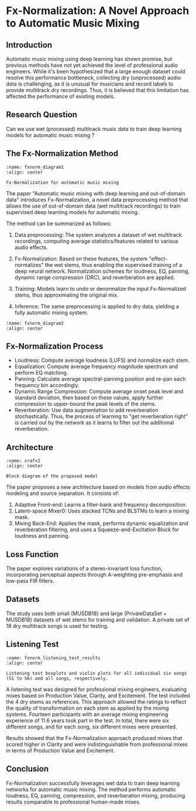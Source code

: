 # Fx-Normalization: A Novel Approach to Automatic Music Mixing

## Introduction

Automatic music mixing using deep learning has shown promise, but previous methods have not yet achieved the level of professional audio engineers. While it's been hypothesized that a large enough dataset could resolve this performance bottleneck, collecting dry (unprocessed) audio data is challenging, as it is unusual for musicians and record labels to provide multitrack dry recordings. Thus, it is believed that this limitation has affected the performance of existing models.

## Research Question

Can we use wet (processed) multitrack music data to train deep learning models for automatic music mixing ?

## The Fx-Normalization Method

```{figure} /assets/figures/fxnorm/fxnorm_diagram1.png
:name: fxnorm_diagram1
:align: center

Fx-Normalization for automatic music mixing

```

The paper "Automatic music mixing with deep learning and out-of-domain data" introduces Fx-Normalization, a novel data preprocessing method that allows the use of out-of-domain data (wet multitrack recordings) to train supervised deep learning models for automatic mixing.

The method can be summarized as follows:

1. Data preprocessing: The system analyzes a dataset of wet multitrack recordings, computing average statistics/features related to various audio effects.

2. Fx-Normalization: Based on these features, the system "effect-normalizes" the wet stems, thus enabling the supervised training of a deep neural network. Normalization schemes for loudness, EQ, panning, dynamic range compression (DRC), and reverberation are applied.

3. Training: Models learn to undo or denormalize the input Fx-Normalized stems, thus approximating the original mix.

4. Inference: The same preprocessing is applied to dry data, yielding a fully automatic mixing system.

```{figure} /assets/figures/fxnorm/fxnorm_diagram2.png
:name: fxnorm_diagram2
:align: center

```

## Fx-Normalization Process

- Loudness: Compute average loudness (LUFS) and normalize each stem.
- Equalization: Compute average frequency magnitude spectrum and perform EQ matching.
- Panning: Calculate average spectral-panning position and re-pan each frequency bin accordingly.
- Dynamic Range Compression: Compute average onset peak level and standard deviation, then based on these values, apply further compression to upper-bound the peak levels of the stems.
- Reverberation: Use data augmentation to add reverberation stochastically. Thus, the process of learning to "get reverberation right" is carried out by the network as it learns to filter out the additional reverberation.

## Architecture

```{figure} /assets/figures/fxnorm/crafx2.png
:name: crafx2
:align: center

Block diagram of the proposed model

```

The paper proposes a new architecture based on models from audio effects modeling and source separation. It consists of:

1. Adaptive Front-end: Learns a filter-bank and frequency decomposition.
2. Latent-space Mixer0: Uses stacked TCNs and BLSTMs to learn a mixing mask.
3. Mixing Back-End: Applies the mask, performs dynamic equalization and reverberation filtering, and uses a Squeeze-and-Excitation Block for loudness and panning.

## Loss Function

The paper explores variations of a stereo-invariant loss function, incorporating perceptual aspects through A-weighting pre-emphasis and low-pass FIR filters.

## Datasets

The study uses both small (MUSDB18) and large (PrivateDataSet + MUSDB18) datasets of wet stems for training and validation. A private set of 18 dry multitrack songs is used for testing.

## Listening Test


```{figure} /assets/figures/fxnorm/fxnorm_listening_test_results.png
:name: fxnorm_listening_test_results
:align: center

Listening test boxplots and violin plots for all individual six songs (S1 to S6) and all songs, respectively.

```

A listening test was designed for professional mixing engineers, evaluating mixes based on Production Value, Clarity, and Excitement. The test included the 4 dry stems as references. This approach allowed the ratings to reflect the quality of transformation on each stem as applied by the mixing systems. Fourteen participants with an average mixing engineering experience of 11.6 years took part in the test. In total, there were six different songs, and for each song, six different mixes were presented. 

Results showed that the Fx-Normalization approach produced mixes that scored higher in Clarity and were indistinguishable from professional mixes in terms of Production Value and Excitement.

## Conclusion

Fx-Normalization successfully leverages wet data to train deep learning networks for automatic music mixing. The method performs automatic loudness, EQ, panning, compression, and reverberation mixing, producing results comparable to professional human-made mixes.
